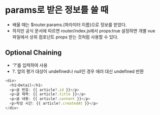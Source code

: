 # params로 받은 정보를 쓸 때

- 배울 때는 $router.params.(파라미터 이름)으로 정보를 받았다.
- 하지만 공식 문서에 따르면 router/index.js에서 props:true 설정하면 개별 vue 파일에서 상위 컴포넌트 props 받는 것처럼 사용할 수 있다.

## Optional Chaining

- '?'를 입력하여 사용
- ?. 앞의 평가 대상이 undefined나 null인 경우 에러 대신 undefined 반환

```js
<div>
  <h1>Detail</h1>
  <p>글 번호: {{ article?.id }}</p>
  <p>글 제목: {{ article?.title }}</p>
  <p>글 내용: {{ article?.content }}</p>
  <p>작성 시간: {{ article?.createdAt }}</p>
</div>
```